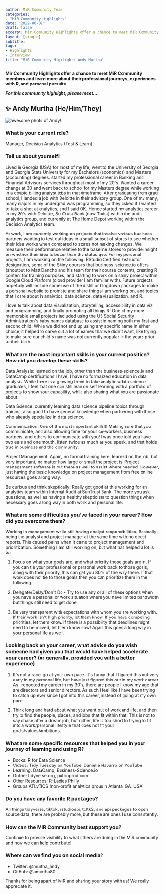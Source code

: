 ```yaml
---
author: MiR Community Team
categories:
- "MiR Community Highlights"
date: "2022-06-02"
draft: false
excerpt: Mir Community Highlights offer a chance to meet MiR Community members and learn more about their professional journeys, experiences with R, and personal pursuits.
layout: [single]
subtitle:
tags:
- Highlights
- Interview
title: "MiR Community Highlight: Andy Murtha"
---
```



**Mir Community Highlights offer a chance to meet MiR Community members and learn more about their professional journeys, experiences with R, and personal pursuits.**

***For this community highlight, please meet....***

## ✨  Andy Murtha  (He/Him/They)

![](highlight-photo-Andy-Murtha.jpg "awesome photo of Andy!")

### What is your current role?

Manager, Decision Analytics (Test & Learn)


### Tell us about yourself! 	

Lived in Georgia (USA) for most of my life, went to the University of Georgia and Georgia State University for my Bachelors (economics) and Masters (accounting) degrees. started my professional career in Banking and Financial Advisory services throughout most of my 20's. Wanted a career change at 30 and went back to school for my Masters degree while working in a couple billing analyst jobs in that timeframe. After graduating from grad school, I landed a job with Deloitte in their advisory group. One of my many, many majors in my undergrad was programming, so they asked if I wanted to take a shot at analytics, and I said OK. Hence started my analytics career in my 30's with Deloitte, SunTrust Bank (now Truist) within the audit analytics group, and currently at The Home Depot working within the Decision Analytics team.

At work, I am currently working on projects that involve various business partners wanting to test out ideas in a small subset of stores to see whether their idea works when compared to stores not making changes. We measure their performance relative to the baseline stores to provide insight on whether their idea is better than the status quo. For my personal projects, I am working on the following: RStudio Certified Instructor designation, some of the Shiny courses that business-science.io offers (shoutout to Matt Dancho and his team for their course content), creating R content for training purposes, and starting to work on a shiny project within Google Cloud Platform (cloud provider I am famiilar with). Future projects hopefully will include some use of the distill or blogdown packages to make a personal website to promote and share things i am working on, and topics that I care about in analytics, data science, data visualization, and R.

I love to talk about data visualization, storytelling, accessibility in data viz and programming, and finally promoting all things R! One of my more memorable small projects included using the US Social Security Administration's baby names database to assist in naming both my first and second child. While we did not end up using any specific name in either choice, it helped to carve out a lot of names that we didn't want, like trying to make sure our child's name was not currently popular in the years prior to their birth.


### What are the most important skills in your current position? How did you develop these skills?

Data Analysis: learned on the job, other than the business-science.io and DataCamp certifications I have, I have no formalized education in data analysis. While there is a growing trend to take analytics/data science graduates, I feel that one can still lean on self learning with a portfolio of projects to show your capability, while also sharing what you are passionate about.

Data Science: currently learning data science pipeline topics through training, also good to have general knowledge when partnering with those who already specialize in data
science.

Communication: One of the most important skills!!! Making sure that you communicate, and also allowing time for your co-workers, business partners, and others to communicate with you! I was once told you have two ears and one mouth, listen twice as much as you speak, and that holds true in business and the community.

Project Management: Again, no formal training here, learned on the job, but very important, no matter how large or small the project is. Project management software is out there as well to assist where needed. However, just having the basic knowledge on project management from free online resources goes a long way.

Be curious and think skeptically: Really got good at this working for an analytics team within Internal Audit at SunTrust Bank. The more you ask questions, as well as having a healthy skepticism to question things when necessary goes a long way in both work and personal life.



### What are some difficulties you've faced in your career? How did you overcome them?

Working in management while still having analyst responsibilities. Basically being the analyst and project manager at the same time with no direct reports. This caused pains when it came to project management and prioritization. Something I am still working on, but what has helped a lot is to:

1) Focus on what your goals are, and what priority those goals are in. If you can tie your professional or personal work back to those goals, along with their priority, this can get you 80% of the way there. If that work does not tie to those goals then you can prioritize them in the following.

2) Delegate/Delay/Don't Do - Try to use any or all of these options when you have a personal or work situation where you have limited bandwidth but things still need to get done

3) Be very transparent with expectations with whom you are working with. If their work isn't high priority, let them know. If you have competing priorities, let them know. If there is a possibility that deadlines might need to be moved, let them know now! Again this goes a long way in your personal life as well.




### Looking back on your career, what advice do you wish someone had given you that would have helped accelerate your career? (or generally, provided you with a better experience)

1) It's not a race, go at your own pace. It's funny that I figured this out very early in my personal life, but have just figured this out in my work career. As I rebooted my career in my 30's, there are people I know my age that are directors and senior directors. As such I feel like I have been trying to catch up ever since I got into this career, instead of going at my own pace.

2) Think long and hard about what you want out of work and life, and then try to find the people, places, and jobs that fit within that. This is not to say chase after a dream job, but rather, life is too short to trying to fit into a work/personal lifestyle that does not fit your goals/values/ambitions.




### What are some specific resources that helped you in your journey of learning and using R?

- Books: R for Data Science
- Videos: Tidy Tuesday on YouTube, Danielle Navarro on YouTube
- Learning: DataCamp, Business-Science.io
- Online: tidyverse.org, putrinprod.com
- Other Resources: R-Ladies Philly
- Groups ATLyTICS (non-profit analytics group n Atlanta, GA, USA)


### Do you have any favorite R packages?

All things tidyverse, tiktok, rstudioapi, tcltk2, and api packages to open source data, there are probably more, but these are ones I use consistently.


### How can the MiR Community best support you?

Continue to provide visibility to what others are doing in the MiR community and how we can help contribute!


### Where can we find you on social media?

- Twitter: @murtha_andy
- GitHub: @amurtha80


Thanks for being apart of MiR and sharing your story with us! We really appreciate it.
